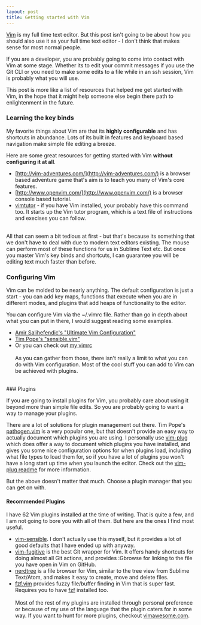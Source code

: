```yaml
---
layout: post
title: Getting started with Vim
---
```


[Vim](http://www.vim.org/) is my full time text editor. But this post isn't
going to be about how you should also use it as your full time text editor - I
don't think that makes sense for most normal people.

If you are a developer, you are probably going to come into contact with Vim at
some stage. Whether its to edit your commit messages if you use the Git CLI or
you need to make some edits to a file while in an ssh session, Vim is probably
what you will use.

This post is more like a list of resources that helped me get started with Vim,
in the hope that it might help someone else begin there path to enlightenment in
the future.

### Learning the key binds

My favorite things about Vim are that its **highly configurable** and has
shortcuts in abundance. Lots of its built in features and keyboard based
navigation make simple file editing a breeze.

Here are some great resources for getting started with Vim **without configuring
it at all**.

* [http://vim-adventures.com/](http://vim-adventures.com/) is a browser based
    adventure game that's aim is to teach you many of Vim's core features.
* [http://www.openvim.com/](http://www.openvim.com/) is a browser console based
    tutorial.
* [vimtutor](http://linuxcommand.org/man_pages/vimtutor1.html) - if you have Vim
    installed, your probably have this command too. It starts up the Vim tutor
    program, which is a text file of instructions and execises you can follow.
<br><br>

All that can seem a bit tedious at first - but that's because its something that
we don't have to deal with due to modern text editors existing. The mouse can
perform most of these functions for us in Sublime Text etc. But once you master
Vim's key binds and shortcuts, I can guarantee you will be editing text much
faster than before.

### Configuring Vim

Vim can be molded to be nearly anything. The default configuration is just a
start - you can add key maps, functions that execute when you are in different
modes, and plugins that add heaps of functionality to the editor.

You can configure Vim via the ~/.vimrc file. Rather than go in depth about what
you can put in there, I would suggest reading some examples.

* [Amir Salihefendic's "Ultimate Vim
    Configuration"](https://amix.dk/vim/vimrc.html)
* [Tim Pope's
    "sensible.vim"](https://github.com/tpope/vim-sensible/blob/master/plugin/sensible.vim)
* Or you can check out [my
    vimrc](https://github.com/benjaminparnell/dotfiles/blob/master/.vimrc)
<br><br>
As you can gather from those, there isn't really a limit to what you can do
with Vim configuration. Most of the cool stuff you can add to Vim can be
achieved with plugins.

<br>
### Plugins

If you are going to install plugins for Vim, you probably care about using it
beyond more than simple file edits. So you are probably going to want a way to
manage your plugins.

There are a lot of solutions for plugin management out there. Tim Pope's
[pathogen.vim](https://github.com/tpope/vim-pathogen) is a very popular one, but
that doesn't provide an easy way to actually document which plugins you are using. I
personally use [vim-plug](https://github.com/junegunn/vim-plug) which does offer
a way to document which plugins you have installed, and gives you some nice
configuration options for when plugins load, including what file types to load
them for, so if you have a lot of plugins you won't have a long start up time
when you launch the editor. Check out the [vim-plug
readme](https://github.com/junegunn/vim-plug) for more information.

But the above doesn't matter that much. Choose a plugin manager that you can get
on with.

#### Recommended Plugins

I have 62 Vim plugins installed at the time of writing. That is quite a few, and
I am not going to bore you with all of them. But here are the ones I find most
useful.

* [vim-sensible](https://github.com/tpope/vim-sensible).
    I don't actually use this myself, but it provides a lot of good defaults
    that I have ended up with anyway.
* [vim-fugitive](https://github.com/tpope/vim-fugitive) is the best Git wrapper
    for Vim. It offers handy shortcuts for doing almost all Git actions, and
    provides :Gbrowse for linking to the file you have open in Vim on GitHub.
* [nerdtree](https://github.com/scrooloose/nerdtree) is a file browser for Vim,
    similar to the tree view from Sublime Text/Atom, and makes it easy to
    create, move and delete files.
* [fzf.vim](https://github.com/junegunn/fzf.vim) provides fuzzy file/buffer
    finding in Vim that is super fast. Requires you to have
    [fzf](https://github.com/junegunn/fzf) installed too.
<br><br>
Most of the rest of my plugins are installed through personal preference or
because of my use of the language that the plugin caters for in some way. If you
want to hunt for more plugins, checkout
[vimawesome.com](http://vimawesome.com/).
